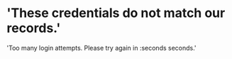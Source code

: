 'These credentials do not match our records.'
===
'Too many login attempts. Please try again in :seconds seconds.'

